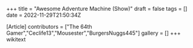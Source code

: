 +++
title = "Awesome Adventure Machine (Show)"
draft = false
tags = []
date = 2022-11-29T21:50:34Z

[Article]
contributors = ["The 64th Gamer","Ceclife13","Mousester","BurgersNuggs445"]
gallery = []
+++
wikitext